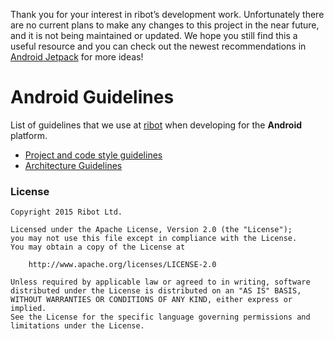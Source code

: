 Thank you for your interest in ribot’s development work. Unfortunately there are no current plans to make any changes to this project in the near future, and it is not being maintained or updated. We hope you still find this a useful resource and you can check out the newest recommendations in [Android Jetpack](https://developer.android.com/jetpack/) for more ideas!

# Android Guidelines

List of guidelines that we use at [ribot](http://ribot.co.uk) when developing for the __Android__ platform. 

* [Project and code style guidelines](project_and_code_guidelines.md)
* [Architecture Guidelines](architecture_guidelines/android_architecture.md)

### License

```
Copyright 2015 Ribot Ltd.

Licensed under the Apache License, Version 2.0 (the "License");
you may not use this file except in compliance with the License.
You may obtain a copy of the License at

    http://www.apache.org/licenses/LICENSE-2.0

Unless required by applicable law or agreed to in writing, software
distributed under the License is distributed on an "AS IS" BASIS,
WITHOUT WARRANTIES OR CONDITIONS OF ANY KIND, either express or implied.
See the License for the specific language governing permissions and
limitations under the License.
```
